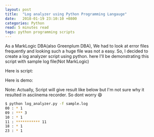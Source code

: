 ```yaml
---
layout: post
title:  "Log analyzer using Python Programming Langauge"
date:   2018-01-19 23:10:10 +0800
categories: Python
read: 5 minutes read
tags: python programming scripts
---
```


As a MarkLogic DBA(also Greenplum DBA), We had to look at error files frequently and looking such a huge file was not a easy. So, I decided to create a log analyzer script using python. here I'll be demonstrating this script with sample log file(Not MarkLogic)

Here is script:

<script src="https://gist.github.com/pgyogesh/43c93aa87adb815e7eef2c112f72c3c3.js"></script>

Here is demo:

<script src="https://asciinema.org/a/KDb3eEYVWjDDzEyY3uY7ztN8A.js" id="asciicast-KDb3eEYVWjDDzEyY3uY7ztN8A" async></script>

Note: Actually, Script will give result like below but I'm not sure why it resulted in asciinema recorder. So dont worry :smile:

```bash
$ python log_analyzer.py -f sample.log 
00 : * 1
09 : *** 3
10 : * 1
11 : *********** 11
18 : * 1
23 : * 1
```
